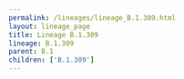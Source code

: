 ```yaml
---
permalink: /lineages/lineage_B.1.309.html
layout: lineage_page
title: Lineage B.1.309
lineage: B.1.309
parent: B.1
children: ['B.1.309']
---
```

